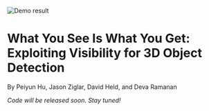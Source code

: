 ![Demo result](https://raw.githubusercontent.com/peiyunh/wysiwyg/master/demo.jpg)

# What You See Is What You Get: Exploiting Visibility for 3D Object Detection
By Peiyun Hu, Jason Ziglar, David Held, and Deva Ramanan

_Code will be released soon. Stay tuned!_
